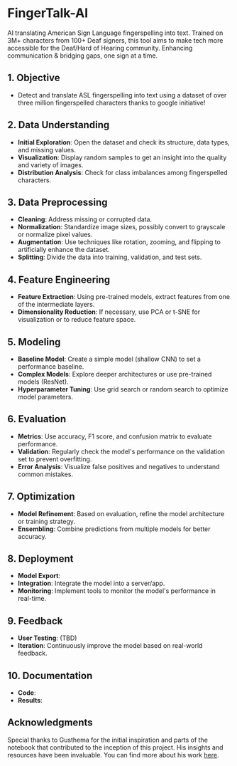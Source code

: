 # FingerTalk-AI
AI translating American Sign Language fingerspelling into text. Trained on 3M+ characters from 100+ Deaf signers, this tool aims to make tech more accessible for the Deaf/Hard of Hearing community. Enhancing communication & bridging gaps, one sign at a time.

## 1. Objective
- Detect and translate ASL fingerspelling into text using a dataset of over three million fingerspelled characters thanks to google initiative!

## 2. Data Understanding
- **Initial Exploration**: Open the dataset and check its structure, data types, and missing values.
- **Visualization**: Display random samples to get an insight into the quality and variety of images.
- **Distribution Analysis**: Check for class imbalances among fingerspelled characters.

## 3. Data Preprocessing
- **Cleaning**: Address missing or corrupted data.
- **Normalization**: Standardize image sizes, possibly convert to grayscale or normalize pixel values.
- **Augmentation**: Use techniques like rotation, zooming, and flipping to artificially enhance the dataset.
- **Splitting**: Divide the data into training, validation, and test sets.

## 4. Feature Engineering
- **Feature Extraction**: Using pre-trained models, extract features from one of the intermediate layers.
- **Dimensionality Reduction**: If necessary, use PCA or t-SNE for visualization or to reduce feature space.

## 5. Modeling
- **Baseline Model**: Create a simple model (shallow CNN) to set a performance baseline.
- **Complex Models**: Explore deeper architectures or use pre-trained models (ResNet).
- **Hyperparameter Tuning**: Use grid search or random search to optimize model parameters.

## 6. Evaluation
- **Metrics**: Use accuracy, F1 score, and confusion matrix to evaluate performance.
- **Validation**: Regularly check the model's performance on the validation set to prevent overfitting.
- **Error Analysis**: Visualize false positives and negatives to understand common mistakes.

## 7. Optimization
- **Model Refinement**: Based on evaluation, refine the model architecture or training strategy.
- **Ensembling**: Combine predictions from multiple models for better accuracy.

## 8. Deployment
- **Model Export**:
- **Integration**: Integrate the model into a server/app.
- **Monitoring**: Implement tools to monitor the model's performance in real-time.

## 9. Feedback
- **User Testing**: (TBD)
- **Iteration**: Continuously improve the model based on real-world feedback.

## 10. Documentation
- **Code**: 
- **Results**: 

## Acknowledgments
Special thanks to Gusthema for the initial inspiration and parts of the notebook that contributed to the inception of this project. His insights and resources have been invaluable. You can find more about his work [here](https://linktr.ee/gusthema).
